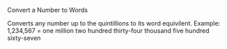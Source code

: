 Convert a Number to Words

Converts any number up to the quintillions to its word equivilent. Example: 1,234,567 = one million two hundred thirty-four thousand five hundred sixty-seven

